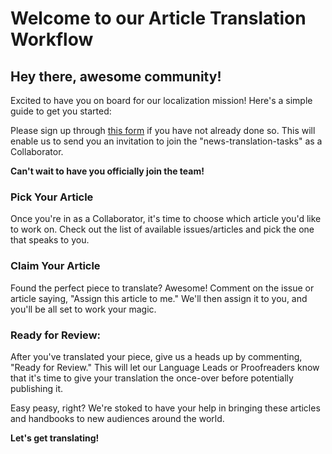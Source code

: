 # Welcome to our Article Translation Workflow

## Hey there, awesome community!

Excited to have you on board for our localization mission! Here's a simple guide to get you started:

Please sign up through [this form](https://forms.gle/1w8umSbTF4JTPwyj9) if you have not already done so. This will enable us to send you an invitation to join the "news-translation-tasks" as a Collaborator. 

**Can't wait to have you officially join the team!**

### Pick Your Article

Once you're in as a Collaborator, it's time to choose which article you'd like to work on. Check out the list of available issues/articles and pick the one that speaks to you.

### Claim Your Article

Found the perfect piece to translate? Awesome! Comment on the issue or article saying, "Assign this article to me." We'll then assign it to you, and you'll be all set to work your magic.

### Ready for Review: 

After you've translated your piece, give us a heads up by commenting, "Ready for Review." This will let our Language Leads or Proofreaders know that it's time to give your translation the once-over before potentially publishing it.

Easy peasy, right? We're stoked to have your help in bringing these articles and handbooks to new audiences around the world. 

**Let's get translating!**
